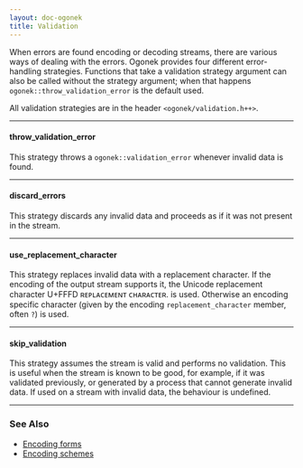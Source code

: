 ```yaml
---
layout: doc-ogonek
title: Validation
---
```


When errors are found encoding or decoding streams, there are various ways of
dealing with the errors. Ogonek provides four different error-handling
strategies. Functions that take a validation strategy argument can also be
called without the strategy argument; when that happens
`ogonek::throw_validation_error` is the default used.

All validation strategies are in the header `<ogonek/validation.h++>`.

---

#### throw\_validation\_error

This strategy throws a `ogonek::validation_error` whenever invalid data is
found.

---

#### discard\_errors

This strategy discards any invalid data and proceeds as if it was not present in
the stream.

---

#### use\_replacement\_character

This strategy replaces invalid data with a replacement character. If the
encoding of the output stream supports it, the Unicode replacement character
U+FFFD
&#640;&#7431;&#7448;&#671;&#7424;&#7428;&#7431;&#7437;&#7431;&#628;&#7451;
&#7428;&#668;&#7424;&#640;&#7424;&#7428;&#7451;&#7431;&#640;. is used. Otherwise
an encoding specific character (given by the encoding
`replacement_character` member, often `?`) is used.

---

#### skip\_validation

This strategy assumes the stream is valid and performs no validation. This is
useful when the stream is known to be good, for example, if it was validated
previously, or generated by a process that cannot generate invalid data. If used
on a stream with invalid data, the behaviour is undefined.

---

### See Also

- [Encoding forms]
- [Encoding schemes]

 [Encoding schemes]: encoding_scheme.html
 [Encoding forms]: encoding_form.html

